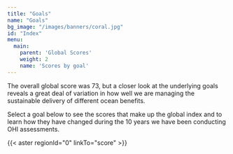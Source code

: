 ```yaml
---
title: "Goals"
name: "Goals"
bg_image: "/images/banners/coral.jpg"
id: "Index"
menu:
  main:
    parent: 'Global Scores'
    weight: 2
    name: 'Scores by goal'
---
```


<!--## Ocean benefits delivered to humans now and in the future.-->

The overall global score was 73, but a closer look at the underlying goals reveals a great deal of variation in how well we are managing the sustainable delivery of different ocean benefits. 

Select a goal below to see the scores that make up the global index and to learn how they have changed during the 10 years we have been conducting OHI assessments.

{{< aster regionId="0" linkTo="score" >}}
